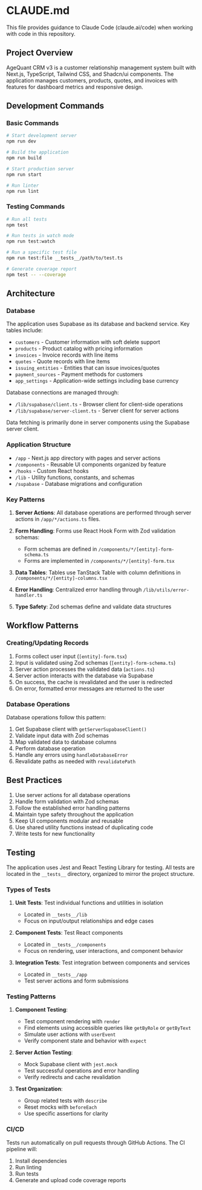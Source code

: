 # CLAUDE.md

This file provides guidance to Claude Code (claude.ai/code) when working with code in this repository.

## Project Overview

AgeQuant CRM v3 is a customer relationship management system built with Next.js, TypeScript, Tailwind CSS, and Shadcn/ui components. The application manages customers, products, quotes, and invoices with features for dashboard metrics and responsive design.

## Development Commands

### Basic Commands

```bash
# Start development server
npm run dev

# Build the application
npm run build

# Start production server
npm run start

# Run linter
npm run lint
```

### Testing Commands

```bash
# Run all tests
npm test

# Run tests in watch mode
npm run test:watch

# Run a specific test file
npm run test:file __tests__/path/to/test.ts

# Generate coverage report
npm test -- --coverage
```

## Architecture

### Database

The application uses Supabase as its database and backend service. Key tables include:

- `customers` - Customer information with soft delete support
- `products` - Product catalog with pricing information
- `invoices` - Invoice records with line items
- `quotes` - Quote records with line items
- `issuing_entities` - Entities that can issue invoices/quotes
- `payment_sources` - Payment methods for customers
- `app_settings` - Application-wide settings including base currency

Database connections are managed through:
- `/lib/supabase/client.ts` - Browser client for client-side operations
- `/lib/supabase/server-client.ts` - Server client for server actions

Data fetching is primarily done in server components using the Supabase server client.

### Application Structure

- `/app` - Next.js app directory with pages and server actions
- `/components` - Reusable UI components organized by feature
- `/hooks` - Custom React hooks
- `/lib` - Utility functions, constants, and schemas
- `/supabase` - Database migrations and configuration

### Key Patterns

1. **Server Actions**: All database operations are performed through server actions in `/app/*/actions.ts` files.

2. **Form Handling**: Forms use React Hook Form with Zod validation schemas:
   - Form schemas are defined in `/components/*/[entity]-form-schema.ts`
   - Forms are implemented in `/components/*/[entity]-form.tsx`

3. **Data Tables**: Tables use TanStack Table with column definitions in `/components/*/[entity]-columns.tsx`

4. **Error Handling**: Centralized error handling through `/lib/utils/error-handler.ts`

5. **Type Safety**: Zod schemas define and validate data structures

## Workflow Patterns

### Creating/Updating Records

1. Forms collect user input (`[entity]-form.tsx`)
2. Input is validated using Zod schemas (`[entity]-form-schema.ts`)
3. Server action processes the validated data (`actions.ts`)
4. Server action interacts with the database via Supabase
5. On success, the cache is revalidated and the user is redirected
6. On error, formatted error messages are returned to the user

### Database Operations

Database operations follow this pattern:
1. Get Supabase client with `getServerSupabaseClient()`
2. Validate input data with Zod schemas
3. Map validated data to database columns
4. Perform database operation
5. Handle any errors using `handleDatabaseError`
6. Revalidate paths as needed with `revalidatePath`

## Best Practices

1. Use server actions for all database operations
2. Handle form validation with Zod schemas
3. Follow the established error handling patterns
4. Maintain type safety throughout the application
5. Keep UI components modular and reusable
6. Use shared utility functions instead of duplicating code
7. Write tests for new functionality

## Testing

The application uses Jest and React Testing Library for testing. All tests are located in the `__tests__` directory, organized to mirror the project structure.

### Types of Tests

1. **Unit Tests**: Test individual functions and utilities in isolation
   - Located in `__tests__/lib`
   - Focus on input/output relationships and edge cases

2. **Component Tests**: Test React components
   - Located in `__tests__/components`
   - Focus on rendering, user interactions, and component behavior

3. **Integration Tests**: Test integration between components and services
   - Located in `__tests__/app`
   - Test server actions and form submissions

### Testing Patterns

1. **Component Testing**:
   - Test component rendering with `render`
   - Find elements using accessible queries like `getByRole` or `getByText`
   - Simulate user actions with `userEvent`
   - Verify component state and behavior with `expect`

2. **Server Action Testing**:
   - Mock Supabase client with `jest.mock`
   - Test successful operations and error handling
   - Verify redirects and cache revalidation

3. **Test Organization**:
   - Group related tests with `describe`
   - Reset mocks with `beforeEach`
   - Use specific assertions for clarity

### CI/CD

Tests run automatically on pull requests through GitHub Actions. The CI pipeline will:
1. Install dependencies
2. Run linting
3. Run tests
4. Generate and upload code coverage reports